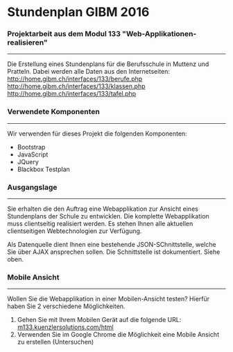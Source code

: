 # Stundenplan GIBM 2016
### Projektarbeit aus dem Modul 133 "Web-Applikationen-realisieren"
----------------------
Die Erstellung eines Stundenplans für die Berufsschule in Muttenz und Pratteln. 
Dabei werden alle Daten aus den Internetseiten:  
http://home.gibm.ch/interfaces/133/berufe.php  
http://home.gibm.ch/interfaces/133/klassen.php  
http://home.gibm.ch/interfaces/133/tafel.php  

### Verwendete Komponenten
----------------------

Wir verwenden für dieses Projekt die folgenden Komponenten:
* Bootstrap 
* JavaScript 
* JQuery 
* Blackbox Testplan 

### Ausgangslage 
----------------------

Sie erhalten die den Auftrag eine Webapplikation zur Ansicht eines 
Stundenplans der Schule zu entwicklen. Die komplette Webapplikation muss
clientseitig realisiert werden. Es stehen Ihnen alle aktuellen 
clientseitigen Webtechnologien zur Verfügung. 

Als Datenquelle dient Ihnen eine bestehende JSON-SChnittstelle, welche
Sie über AJAX ansprechen sollen. Die Schnittstelle ist dokumentiert.
Siehe oben.

### Mobile Ansicht
----------------------
Wollen Sie die Webapplikation in einer Mobilen-Ansicht testen? 
Hierfür haben Sie 2 verschiedene Möglichkeiten.  
1. Gehen Sie mit Ihrem Mobilen Gerät auf die folgende URL: [m133.kuenzlersolutions.com/html](m133.kuenzlersolutions.com/html)  
2. Verwenden Sie im Google Chrome die Möglichkeit eine Mobile Ansicht zu erstellen (Untersuchen)